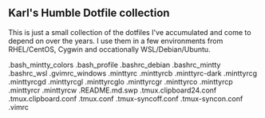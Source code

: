 ## Karl's Humble Dotfile collection ##

This is just a small collection of the dotfiles I've accumulated and come to depend on over the years. I use them in a few environments from RHEL/CentOS, Cygwin and occationally WSL/Debian/Ubuntu.

.bash_mintty_colors
.bash_profile
.bashrc_debian
.bashrc_mintty
.bashrc_wsl
.gvimrc_windows
.minttyrc
.minttyrcb
.minttyrc-dark
.minttyrcg
.minttyrcgd
.minttyrcgl
.minttyrcglo
.minttyrcgr
.minttyrco
.minttyrcp
.minttyrcr
.minttyrcw
.README.md.swp
.tmux.clipboard24.conf
.tmux.clipboard.conf
.tmux.conf
.tmux-syncoff.conf
.tmux-syncon.conf
.vimrc
